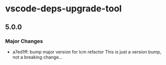 # vscode-deps-upgrade-tool

## 5.0.0

### Major Changes

- a7ed1ff: bump major version for lcm refactor
  This is just a version bump, not a breaking change...
